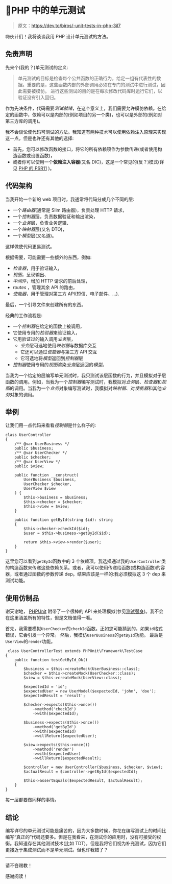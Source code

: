 # 🐘PHP 中的单元测试

> 原文：<https://dev.to/biros/-unit-tests-in-php-3il7>

嗨伙计们！我将谈谈我用 PHP 设计单元测试的方法。

## 免责声明

先来个(我的？)单元测试的定义:

> 单元测试的目标是检查每个公共函数的正确行为，给定一组有代表性的数据。重要的是，这些函数内部的外部调用必须在专门的测试中进行测试，因此需要被模仿。
> 进行这些测试的目的是在每次修改代码库时运行它们，以验证没有引入回归。

作为先决条件，代码需要*测试就绪*，在这个意义上，我们需要允许模仿依赖。在给定的函数中，依赖可以是内部的(例如项目的另一个类)，也可以是外部的(例如对第三方库的调用)。

我不会谈论使代码可测试的方法。我知道有两种技术可以使用依赖注入原理来实现这一点，但是也许还有其他的选择:

*   首先，您可以修改函数的接口，将它的所有依赖项作为参数传递(或者使用构造函数或设置函数)，
*   或者你可以使用一个**依赖注入容器**(又名 DIC)，这是一个常见的(反？)模式(详见 [PHP 的 PSR11](https://www.php-fig.org/psr/psr-11/) )。

## 代码架构

当我开始一个新的 web 项目时，我通常将代码分成几个不同的层:

*   一个*路由器*(通常是 Slim 路由器)，负责处理 HTTP 请求，
*   一个*控制器*层，负责数据验证和输出渲染，
*   一个*业务*层，负责业务逻辑、
*   一个*映射器*层(又名 DTO)，
*   一个*模型*层(又名道)。

这样做使代码更易测试。

根据需要，可能需要一些额外的东西，例如:

*   *检查器*，用于验证输入，
*   *视图*，呈现输出、
*   *中间件*，增加 HTTP 请求的前后处理，
*   *routes* ，管理其余 API 的路由，
*   *使能器*，用于管理对第三方 API(短信、电子邮件、...).

最后，一个引导文件来创建所有的东西。

经典的工作流程是:

*   一个*控制器*在给定的函数上被调用，
*   它使用专用的*检验器*来验证输入，
*   它用验证过的输入调用*业务*层，
    *   *业务*层可选地使用*映射器*与数据库交互
    *   它还可以通过*使能器*与第三方 API 交互
    *   它可选地将*模型*返回到*控制器*层
*   *控制器*使用专用的*视图*渲染*业务*层返回的*模型*。

当我为一个给定的层编写单元测试时，我只测试该层函数的行为，并且模拟对子层函数的调用。例如，当我为一个*控制器*编写测试时，我模拟对*业务*层、*检查器*和*视图*的调用。当我为一个*业务*对象编写测试时，我模拟对*映射器*、对*使能器*和其他*业务*对象的调用。

## 举例

让我们用一点代码来看看*控制器*是什么样子的:

```
class UserController
{
    /** @var UserBusiness */
    public $business;
    /** @var UserChecker */
    public $checker;
    /** @var UserView */
    public $view;

    public function __construct(
        UserBusiness $business, 
        UserChecker $checker, 
        UserView $view
    ) {
        $this->business = $business;
        $this->checker = $checker;
        $this->view = $view;
    }

    public function getById(string $id): string
    {
        $this->checker->checkId($id);
        $user = $this->business->getById($id);

        return $this->view->render($user);
    }
} 
```

这里您可以看到`getById`函数中的 3 个依赖项。我选择通过我的`UserController`类的构造函数来传递这些依赖关系。或者，我可以使用传递给函数(或构造函数)的容器，或者通过函数的参数传递 dep。结果应该是一样的:我必须模拟这 3 个 dep 来测试功能。

## 使用仿制品

谢天谢地， [PHPUnit](https://phpunit.de/) 附带了一个很棒的 API 来处理模拟(参见[测试替身](https://phpunit.readthedocs.io/en/7.4/test-doubles.html))。我不会在这里涵盖所有的特性，但是文档值得一看。

首先，我需要模拟`UserChecker`的`checkId`函数。正如您可能猜到的，如果`id`格式错误，它会引发一个异常。
然后，我模仿`UserBusiness`的`getById`功能。
最后是`UserView`的`render`功能。

```
 class UserControllerTest extends PHPUnit\Framework\TestCase
{
    public function testGetById_Ok()
    {
        $business = $this->createMock(UserBusiness::class);
        $checker = $this->createMock(UserChecker::class);
        $view = $this->createMock(UserView::class);

        $expectedId = 'id';
        $expectedUser = new UserModel($expectedId, 'john', 'doe');
        $expectedResult = 'result';

        $checker->expects($this->once())
            ->method('checkId')
            ->with($expectedId);

        $business->expects($this->once())
            ->method('getById')
            ->with($expectedId)
            ->willReturn($expectedUser);

        $view->expects($this->once())
            ->method('render')
            ->with($expectedUser)
            ->willReturn($expectedResult);

        $controller = new UserController($business, $checker, $view);
        $actualResult = $controller->getById($expectedId);

        $this->assertEquals($expectedResult, $actualResult);
    }
} 
```

每一层都要做同样的事情。

## 结论

编写详尽的单元测试可能是痛苦的，因为大多数时候，你花在编写测试上的时间比编写“真正的”代码还要多。但是在我看来，在测试你的应用时，没有可接受的权衡。我知道存在其他测试技术(比如 TDT)，但是我将它们视为补充测试，因为它们更接近于集成测试而不是单元测试。但也许我错了？

* * *

请不吝赐教！

感谢阅读！